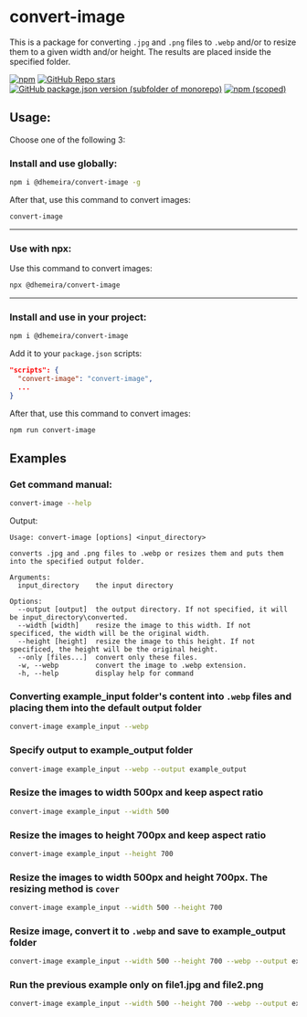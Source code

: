 # convert-image

This is a package for converting `.jpg` and `.png` files to `.webp` and/or to resize them to a given width and/or height.
The results are placed inside the specified folder.

[![npm](https://img.shields.io/npm/dw/%40dhemeira/convert-image?style=for-the-badge&logo=npm)](https://www.npmjs.com/package/@dhemeira/convert-image)
[![GitHub Repo stars](https://img.shields.io/github/stars/dhemeira/convert-image?style=for-the-badge&logo=github&color=yellow)](https://github.com/dhemeira/convert-image/stargazers)
[![GitHub package.json version (subfolder of monorepo)](https://img.shields.io/github/package-json/v/dhemeira/convert-image?style=for-the-badge&logo=github&label=latest%20release)](https://github.com/dhemeira/convert-image/releases/latest)
[![npm (scoped)](https://img.shields.io/npm/v/%40dhemeira/convert-image?style=for-the-badge&logo=npm&label=npm%20version&color=red)](https://www.npmjs.com/package/@dhemeira/convert-image?activeTab=versions)

## Usage:

Choose one of the following 3:

### Install and use globally:

```bash
npm i @dhemeira/convert-image -g
```

After that, use this command to convert images:

```bash
convert-image
```

---

### Use with npx:

Use this command to convert images:

```bash
npx @dhemeira/convert-image
```

---

### Install and use in your project:

```bash
npm i @dhemeira/convert-image
```

Add it to your `package.json` scripts:

```json
"scripts": {
  "convert-image": "convert-image",
  ...
}
```

After that, use this command to convert images:

```bash
npm run convert-image
```

## Examples

### Get command manual:

```bash
convert-image --help
```

Output:

```
Usage: convert-image [options] <input_directory>

converts .jpg and .png files to .webp or resizes them and puts them into the specified output folder.

Arguments:
  input_directory    the input directory

Options:
  --output [output]  the output directory. If not specified, it will be input_directory\converted.
  --width [width]    resize the image to this width. If not specificed, the width will be the original width.
  --height [height]  resize the image to this height. If not specificed, the height will be the original height.
  --only [files...]  convert only these files.
  -w, --webp         convert the image to .webp extension.
  -h, --help         display help for command
```

### Converting example_input folder's content into `.webp` files and placing them into the default output folder

```bash
convert-image example_input --webp
```

### Specify output to example_output folder

```bash
convert-image example_input --webp --output example_output
```

### Resize the images to width 500px and keep aspect ratio

```bash
convert-image example_input --width 500
```

### Resize the images to height 700px and keep aspect ratio

```bash
convert-image example_input --height 700
```

### Resize the images to width 500px and height 700px. The resizing method is `cover`

```bash
convert-image example_input --width 500 --height 700
```

### Resize image, convert it to `.webp` and save to example_output folder

```bash
convert-image example_input --width 500 --height 700 --webp --output example_output
```

### Run the previous example only on file1.jpg and file2.png

```bash
convert-image example_input --width 500 --height 700 --webp --output example_output --only file1.jpg file2.png
```

